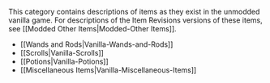 
This category contains descriptions of items as they exist in the unmodded vanilla game. For descriptions of the Item Revisions versions of these items, see [[Modded Other Items|Modded-Other Items]].

- [[Wands and Rods|Vanilla-Wands-and-Rods]]
- [[Scrolls|Vanilla-Scrolls]]
- [[Potions|Vanilla-Potions]]
- [[Miscellaneous Items|Vanilla-Miscellaneous-Items]]

